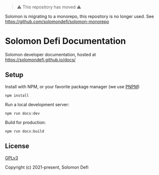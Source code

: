 > :warning: This repository has moved :warning:

Solomon is migrating to a monorepo, this repository is no longer used. See https://github.com/solomondefi/solomon-monorepo

# Solomon Defi Documentation

Solomon developer documentation, hosted at https://solomondefi.github.io/docs/

## Setup

Install with NPM, or your favorite package manager (we use [PNPM](https://github.com/pnpm/pnpm))

```
npm install
```

Run a local development server:
```
npm run docs:dev
```

Build for production:
```
npm run docs:build
```

## License

[GPLv3](https://opensource.org/licenses/gpl-3.0)

Copyright (c) 2021-present, Solomon Defi
